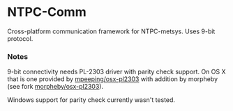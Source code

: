
# NTPC-Comm #

Cross-platform communication framework for NTPC-metsys.
Uses 9-bit protocol.

### Notes ###

9-bit connectivity needs PL-2303 driver with parity check support. On OS X that
is one provided by [mpeeping/osx-pl2303](https://github.com/mpepping/osx-pl2303/)
with addition by morpheby (see fork 
[morpheby/osx-pl2303](https://github.com/morpheby/osx-pl2303)).

Windows support for parity check currently wasn't tested.
